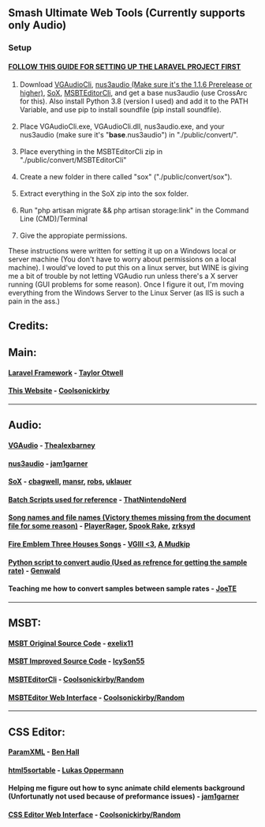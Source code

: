 <h2>Smash Ultimate Web Tools (Currently supports only Audio)</h2>

<h3><strong>Setup</strong></h3>

<h4><strong><a href="https://devmarketer.io/learn/setup-laravel-project-cloned-github-com/">FOLLOW THIS GUIDE FOR SETTING UP THE LARAVEL PROJECT FIRST</a></strong></h4>

<ol>
    <li>Download <a href="https://github.com/Thealexbarney/VGAudio/releases">VGAudioCli</a>, <a
            href="https://github.com/jam1garner/nus3audio-rs/releases/tag/1.1.6-prerelease">nus3audio (Make sure it's the 1.1.6 Prerelease or higher)</a>, <a
            href="http://sox.sourceforge.net/">SoX</a>, <a href="https://github.com/Coolsonickirby/MSBTEditorCli/releases">MSBTEditorCli</a>, and get a base nus3audio (use CrossArc for this). Also install Python 3.8 (version I used) and add it to the PATH Variable, and use pip to install soundfile (pip install soundfile).</li>
    <br>
    <li>Place VGAudioCli.exe, VGAudioCli.dll, nus3audio.exe, and your nus3audio (make sure it's
        "<strong>base</strong>.nus3audio") in "./public/convert/".</li>
    <br>
    <li>Place everything in the MSBTEditorCli zip in "./public/convert/MSBTEditorCli"</li>
    <br>
    <li>Create a new folder in there called "sox" ("./public/convert/sox").</li>
    <br>
    <li> Extract everything in the SoX zip into the sox folder.</li>
    <br>
    <li>Run "php artisan migrate && php artisan storage:link" in the Command Line (CMD)/Terminal</li>
    <br>
    <li>Give the appropiate permissions.</li>
</ol>

<p>
    These instructions were written for setting it up on a Windows local or server machine (You don't have to worry
    about permissions on a local machine). I would've loved to put this on a linux server, but WINE is giving me a bit
    of trouble by not letting VGAudio run unless there's a X server running (GUI problems for some reason). Once I
    figure it out, I'm moving everything from the Windows Server to the Linux Server (as IIS is such a pain in the ass.)
</p>

<h2><strong>Credits:</strong></h2>
<h2>Main:</h2>
<h4>
    <a href="https://github.com/laravel/laravel">Laravel Framework</a> - <a href="https://github.com/taylorotwell">Taylor Otwell</a>
</h4>
<h4>
    <a href="{{Request::root()}}">This Website</a> - <a href="https://github.com/coolsonickirby/">Coolsonickirby</a>
</h4>
<hr>
<h2>Audio:</h2>
<h4>
<a href="https://github.com/Thealexbarney/VGAudio">VGAudio</a> - <a href="https://github.com/Thealexbarney/">Thealexbarney</a>
</h4>
<h4>
<a href="https://github.com/jam1garner/nus3audio-rs">nus3audio</a> - <a href="https://github.com/jam1garner/">jam1garner</a>
</h4>
<h4>
<a href="http://sox.sourceforge.net/">SoX</a> - <a href="https://sourceforge.net/u/cbagwell/">cbagwell</a>, <a href="https://sourceforge.net/u/mansr/profile/">mansr</a>, <a href="https://sourceforge.net/u/robs/profile/">robs</a>,
<a href="https://sourceforge.net/u/uklauer/profile/">
    uklauer
</a>
</h4>
<h4>
<a href="https://cdn.discordapp.com/attachments/516449848057135124/653439158144073729/nus3audio.bat">Batch
    Scripts used for reference</a> - <a href="https://github.com/thatnintendonerd/">ThatNintendoNerd</a>
</h4>
<h4>
<a href="https://docs.google.com/document/d/13nnPPQK46HE1c30LlcVj8Nrfdxjx1t1vH0cWMJqaSVA/">Song
    names and
    file names (Victory themes missing from the document file for some reason)</a> - <a href="https://gamebanana.com/members/1507074">PlayerRager</a>, <a href="https://www.youtube.com/channel/UCaMTWkuqc_W1D5CIPN7DEiw">Spook Rake</a>,
<a href="https://gamebanana.com/members/1537331">zrksyd</a>
</h4>

<h4>
<a href="https://docs.google.com/document/d/1MSzUOeCxIyCpBRZBuko2wXg84exVt8VM9be0i7eAOcE/edit?usp=sharing">Fire
    Emblem Three Houses Songs</a> - <a href="https://gamebanana.com/members/1480709">VGIII
    &lt;3</a>, <a href="https://gamebanana.com/members/1707207">A Mudkip</a>
</h4>

<h4>
<a href="https://cdn.discordapp.com/attachments/516449848057135124/662099184584753152/smashAudio.zip">Python
    script
    to convert audio (Used as refrence for getting the sample rate)</a> -
<a href="https://github.com/Genwald">Genwald</a>
</h4>

<h4>
Teaching me how to convert samples between sample rates - <a href="https://gamebanana.com/members/1480857">JoeTE</a>
</h4>
<hr>
<h2>MSBT:</h2>
<h4><a href="https://github.com/exelix11/3DLandMSBTeditor">MSBT Original Source Code</a> - <a href="https://github.com/exelix11/">exelix11</a></h4>
<h4><a href="https://github.com/IcySon55/3DLandMSBTeditor">MSBT Improved Source Code</a> - <a href="https://github.com/IcySon55/IcySon55">IcySon55</a></h4>
<h4><a href="https://github.com/Coolsonickirby/MSBTEditorCli">MSBTEditorCli</a> - <a href="https://github.com/Coolsonickirby/">Coolsonickirby/Random</a></h4>
<h4><a href="http://smashultimatetools.com/msbt">MSBTEditor Web Interface</a> - <a href="https://github.com/Coolsonickirby/">Coolsonickirby/Random</a></h4>
<hr>
<h2>CSS Editor:</h2>
<h4><a href="https://github.com/BenHall-7/paracobNET">ParamXML</a> - <a href="https://github.com/BenHall-7">Ben Hall</a></h4>
<h4><a href="https://github.com/lukasoppermann/html5sortable">html5sortable</a> - <a href="https://github.com/lukasoppermann">Lukas Oppermann</a></h4>
<h4>Helping me figure out how to sync animate child elements background (Unfortunatly not used because of preformance issues)</a> - <a href="https://github.com/jam1garner/">jam1garner</a></h4>
<h4><a href="http://smashultimatetools.com/prc/Chara">CSS Editor Web Interface</a> - <a href="https://github.com/Coolsonickirby/">Coolsonickirby/Random</a></h4>

